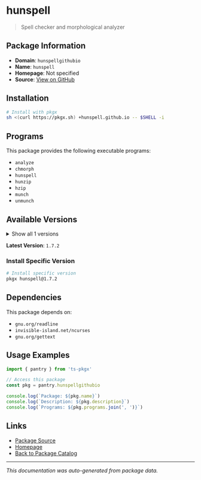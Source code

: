 # hunspell

> Spell checker and morphological analyzer

## Package Information

- **Domain**: `hunspellgithubio`
- **Name**: `hunspell`
- **Homepage**: Not specified
- **Source**: [View on GitHub](https://github.com/pkgxdev/pantry/tree/main/projects/hunspell.github.io/package.yml)

## Installation

```bash
# Install with pkgx
sh <(curl https://pkgx.sh) +hunspell.github.io -- $SHELL -i
```

## Programs

This package provides the following executable programs:

- `analyze`
- `chmorph`
- `hunspell`
- `hunzip`
- `hzip`
- `munch`
- `unmunch`

## Available Versions

<details>
<summary>Show all 1 versions</summary>

- `1.7.2`

</details>

**Latest Version**: `1.7.2`

### Install Specific Version

```bash
# Install specific version
pkgx hunspell@1.7.2
```

## Dependencies

This package depends on:

- `gnu.org/readline`
- `invisible-island.net/ncurses`
- `gnu.org/gettext`

## Usage Examples

```typescript
import { pantry } from 'ts-pkgx'

// Access this package
const pkg = pantry.hunspellgithubio

console.log(`Package: ${pkg.name}`)
console.log(`Description: ${pkg.description}`)
console.log(`Programs: ${pkg.programs.join(', ')}`)
```

## Links

- [Package Source](https://github.com/pkgxdev/pantry/tree/main/projects/hunspell.github.io/package.yml)
- [Homepage](#)
- [Back to Package Catalog](../package-catalog.md)

---

*This documentation was auto-generated from package data.*
